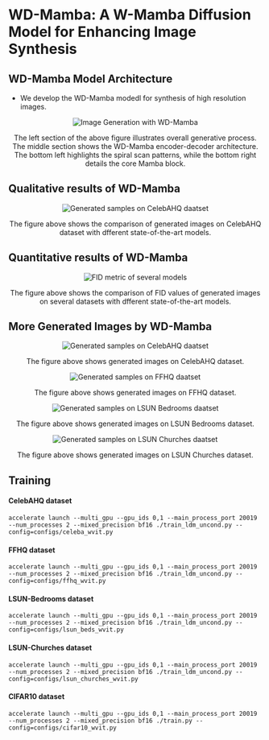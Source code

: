 # WD-Mamba: A W-Mamba Diffusion Model for Enhancing Image Synthesis

## WD-Mamba Model Architecture

- We develop the WD-Mamba modedl for synthesis of high resolution images. 

<div align="center">
    <img src="WD-Mamba.png" alt="Image Generation with WD-Mamba ">
    <p>The left section of the above figure illustrates overall generative process. The middle section shows the WD-Mamba encoder-decoder architecture. The bottom left highlights the spiral scan patterns, while the bottom right details the core Mamba block.</p>
</div>

## Qualitative results of WD-Mamba

<div align="center">
    <img src="celeba_comparison.png" alt="Generated samples on CelebAHQ daatset">
    <p>The figure above shows the comparison of generated images on CelebAHQ dataset with dfferent state-of-the-art models.</p>
</div>

## Quantitative results of WD-Mamba

<div align="center">
    <img src="fid_metric.png" alt="FID metric of several models">
    <p>The figure above shows the comparison of FID values of generated images on several datasets with dfferent state-of-the-art models.</p>
</div>

## More Generated Images by WD-Mamba

<div align="center">
    <img src="celebahq.png" alt="Generated samples on CelebAHQ daatset">
    <p>The figure above shows generated images on CelebAHQ dataset.</p>
</div>

<div align="center">
    <img src="ffhq.png" alt="Generated samples on FFHQ daatset">
    <p>The figure above shows generated images on FFHQ dataset.</p>
</div>

<div align="center">
    <img src="lsun_beds.png" alt="Generated samples on LSUN Bedrooms daatset">
    <p>The figure above shows generated images on LSUN Bedrooms dataset.</p>
</div>

<div align="center">
    <img src="lsun_churches.png" alt="Generated samples on LSUN Churches daatset">
    <p>The figure above shows generated images on LSUN Churches dataset.</p>
</div>

## Training

#### CelebAHQ dataset
```shell script
accelerate launch --multi_gpu --gpu_ids 0,1 --main_process_port 20019 --num_processes 2 --mixed_precision bf16 ./train_ldm_uncond.py --config=configs/celeba_wvit.py
```

#### FFHQ dataset
```shell script
accelerate launch --multi_gpu --gpu_ids 0,1 --main_process_port 20019 --num_processes 2 --mixed_precision bf16 ./train_ldm_uncond.py --config=configs/ffhq_wvit.py
```
#### LSUN-Bedrooms dataset
```shell script
accelerate launch --multi_gpu --gpu_ids 0,1 --main_process_port 20019 --num_processes 2 --mixed_precision bf16 ./train_ldm_uncond.py --config=configs/lsun_beds_wvit.py
```

#### LSUN-Churches dataset
```shell script
accelerate launch --multi_gpu --gpu_ids 0,1 --main_process_port 20019 --num_processes 2 --mixed_precision bf16 ./train_ldm_uncond.py --config=configs/lsun_churches_wvit.py
```

#### CIFAR10 dataset
```shell script
accelerate launch --multi_gpu --gpu_ids 0,1 --main_process_port 20019 --num_processes 2 --mixed_precision bf16 ./train.py --config=configs/cifar10_wvit.py
```

